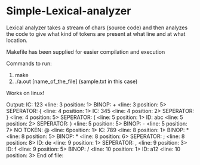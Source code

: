 # Simple-Lexical-analyzer
Lexical analyzer takes a stream of chars (source code) and then analyzes the code to give
what kind of tokens are present at what line and at what location.

Makefile has been supplied for easier compilation and execution

Commands to run:
1) make
2) ./a.out [name_of_the_file] (sample.txt in this case)

Works on linux!


Output: 
IC: 123 <line: 3 position: 1>
BINOP: + <line: 3 position: 5>
SEPERATOR: { <line: 4 position: 1>
IC: 345 <line: 4 position: 2>
SEPERATOR: } <line: 4 position: 5>
SEPERATOR: ( <line: 5 position: 1>
ID: abc <line: 5 position: 2>
SEPERATOR: ) <line: 5 position: 5>
BINOP: - <line: 5 position: 7>
NO TOKEN: @ <line: 6position: 1>
IC: 789 <line: 8 position: 1>
BINOP: * <line: 8 position: 5>
BINOP: * <line: 8 position: 6>
SEPERATOR: ; <line: 8 position: 8>
ID: de <line: 9 position: 1>
SEPERATOR: , <line: 9 position: 3>
ID: f <line: 9 position: 5>
BINOP: / <line: 10 position: 1>
ID: a12 <line: 10 position: 3>
End of file: 
